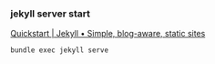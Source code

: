 ###  jekyll server start


[Quickstart | Jekyll • Simple, blog-aware, static sites](https://jekyllrb.com/docs/ "Quickstart | Jekyll • Simple, blog-aware, static sites")


 

```
bundle exec jekyll serve
```
